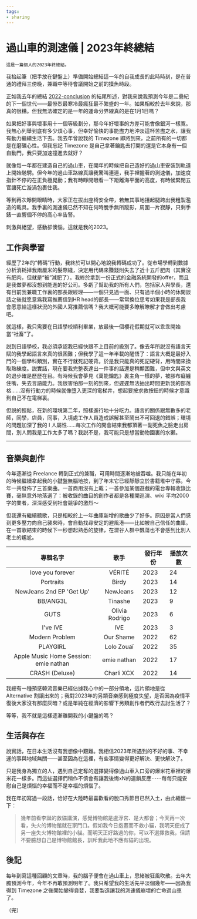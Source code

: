 ```yaml
---
tags:
- sharing
---
```


# 過山車的測速儀 | 2023年終總結


	這是一篇個人的2023年終總結。


我抬起筆（把手放在鍵盤上）準備開始總結這一年的自我成長的此時時刻，是在普通的禮拜三傍晚，兼職中等待會議開始之前的摸魚時段。


正如我去年的總結 [2022-conclusion](./2022-conclusion.md) 的結尾所述，對我來說我預測今年是二疊紀的下一個世代——最慘烈最寒冷最瘋狂最不繁盛的一年。如果相較於去年來說，那真的很糟。但我無法確定的是一年的運命分界線真的是在1月1日嗎？


如果把好事與壞事用十一個等級劃分，那今年好壞事的方差可能會像銀河一樣寬。我無心列舉到底有多少煩心事，但幸好愉快的事能盡力地沖淡這杯苦盡之水，讓我有動力繼續生活下去。我去年曾說我的 Timezone 即將到來，之前所有的一切都是在磨礪心性。但我忘記 Timezone 是自己拿著鑰匙去打開的還是它本身有一個自動門，我只要加速撞進去就好？


就像每一年都在建造自己的過山車，在開年的時候把自己造好的過山車安裝到軌道上開始馳騁。但今年的過山車路線真讓我驚叫連連，我手裡握著的測速儀，加速度指針不停的在正負極晃動；我有時睜開眼看一下距離海平面的高度，有時候緊閉五官讓死亡漩渦包裹住我。


等到再次睜開眼睛時，大家正在拔出座椅安全帶，若無其事地擡起腿跨出我粗製濫造的載具。我手裏的測速儀已然不知在何時脫手無所蹤影，周圍一片寂靜，只剩手錶一直響個不停的高心率告警。


刺激與絕望，感動卻懊惱。這就是我的2023。


## 工作與學習


經歷了2年的“轉碼”行動，我終於可以開心地說我轉碼成功了。從市場學轉到數據分析消耗掉我兩厘米的髮際綫，決定用代碼來賺錢則失去了近十五斤肥肉（其實沒有肥肉，但就是“被”減肥了）。我終於拿到一份正式的金融系統開發的offer，而且是我做夢都沒想到能進的好公司。多虧了幫助我的所有人們，包括家人與學長，還有目前我兼職工作裏的部長跟經理——一個只見過一面、只有過半個小時的休閑談話之後就愿意爲我寫推薦信到HR head的部長——常常換位思考如果我是部長我會愿意給這樣狀況的外國人寫推薦信嗎？我大概可能要多瞭解瞭解才會做出考慮吧。


就這樣，我只需要在日語學校順利畢業，放最後一個櫻花假期就可以乖乖開始當“社畜”了。


説到日語學校，我必須承認我已經快跟不上目前的級別了。像去年所説沒有語言天賦的我學起語言來真的很困難；但我學了這一年半載的醒悟了：語言大概是最好入門的一個學科類別，實在不行就死記硬背。於是我只能真的死記硬背，用時間來換取熟練度。説實話，現在要我完整表達出一件事的話還是稍顯困難，但中文與英文的退步確是歷歷在目。有時候我會夢見《萬能鑰匙》裏主角一樣的夢，被膠布癡纏住嘴，失去言語能力。我很害怕那一刻的到來，但遲遲無法抽出時間更新我的部落格……沒有行動力的時候就像墮入更深的電梯井，想起要按求救按鈕的時候才意識到自己不在電梯裏。


但説的輕鬆，在新的環境第二年，照樣進行地十分吃力。語言的關係跟無數多的老師，同學，店員，同事，入境處工作人員造成誤解甚至鬧出不可回退的錯誤；環境的問題加深了我的 I 人屬性……每次工作的開會結束我都頂著一副死魚之臉走出房間，別人問我是工作太多了嗎？我説不是，我可能只是想當動物園裏的水獺。


---

## 音樂與創作

今年逐漸從 Freelance 轉到正式的兼職，可用時間逐漸地被吞噬。我只能在年初的時候繼續拿起我的小鍵盤無腦地按，到了年末它已經靜靜立於書籍堆中守寡。今年一共發佈了三首樂曲。一首商用沒有上載；一首參加某個遊戲的電台專輯收錄比賽，毫無意外地落選了：被收錄的曲目的創作者都是各種開巡演、wiki 平均2000字的業者，深深感受到社會競爭的激烈～


但我還有繼續聽歌，只是相較於上一年曲庫新增的歌曲少了好多。原因是當人們感到更多壓力向自己襲來時，會自動找尋安定的避風港——比如被自己信任的曲庫。在一首歌結束的時候下一秒想起熟悉的旋律，在澀谷人群中飄蕩也不會感到比別人老土的尷尬。


|               專輯名字                |      歌手      | 發行年份 | 播放次數 |
|:-------------------------------------:|:--------------:| -------- | -------- |
|           love you forever            |     VÉRITÉ     | 2023     | 24       |
|               Portraits               |     Birdy      | 2023     | 14       |
|       NewJeans 2nd EP 'Get Up'        |    NewJeans    | 2023     | 12       |
|               BB/ANG3L                |    Tinashe     | 2023     | 9        |
|                 GUTS                  | Olivia Rodrigo | 2023     | 6        |
|               I've IVE                |      IVE       | 2023     | 3        |
|            Modern Problem             |   Our Shame    | 2022     | 62       |
|               PLAYGIRL                |   Lolo Zouaï   | 2022     | 35       |
| Apple Music Home Session: emie nathan |  emie nathan   | 2022     | 17       |
|            CRASH (Deluxe)             |   Charli XCX   | 2022     | 14         | 

我總有一種預感韓流音樂已經佔據我心中的一部分領地，這片領地是從 Alternative 割讓出來的；我對2023年的另類音樂感到極度失望，是否因為疫情平復後大家沒有那麼灰暗？或是單純在經濟的影響下另類創作者們改行去討生活了？


等等，我不就是這樣逐漸離開我的小鍵盤的嗎？


## 生活與存在


說實話，在日本生活沒有我想像中艱難。我相信2023年所遇到的不好的事、不幸運的事與地域無關——甚至因為在這裡，有些事情變得更好解決、更快解決了。


只是我身為獨立的人，遇到自己定奪的選擇變得像過山車入口旁的爆米花車裡的爆米花一樣多。而這些選擇們稍作不慎會有讓我後悔xN的連鎖反應⋯⋯每每只能安慰自己是煩惱的幸福而不是幸福的煩惱了。


我在年初寫過一段話，恰好在大陸時最喜歡看的脫口秀節目已然入土，由此緬懷一下：


> 幾年前看李誕的救貓講演，感覺博物館是盧浮宮、是大都會；今天再一次看，失火的博物館就在家門口。假如我今日抱畫而不救小貓，我明天便成了另一座失火博物館裡的小貓。而明天正好路過的你，可以不選擇救我，但請不要臆想自己是博物館館長，訓斥我此地不應有貓的出現。


## 後記


每年到寫這種回顧的文章時，我的腦子便會在過山車上，思緒被狂風吹散。去年大膽預測今年，今年不再敢預測明年了。我只希望我的生活先平淡個幾年——因為我得到 Timezone 之後開始變得貪婪，我要製造讓我的測速儀崩壞的亡命過山車了。

（完）
